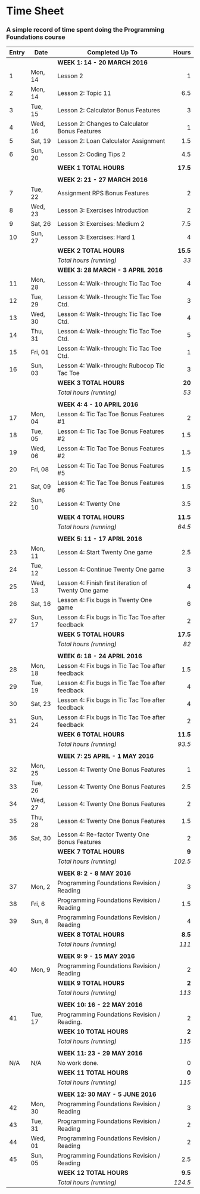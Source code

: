 # Time Sheet

### A simple record of time spent doing the Programming Foundations course

| Entry | Date    | Completed Up To                                     | Hours     |
| ----- | --------| --------------------------------------------------- | --------: |
|       |         | **WEEK 1: 14 - 20 MARCH 2016**                      |           |
| 1     | Mon, 14 | Lesson 2                                            | 1         |
| 2     | Mon, 14 | Lesson 2: Topic 11                                  | 6.5       |
| 3     | Tue, 15 | Lesson 2: Calculator Bonus Features                 | 3         |
| 4     | Wed, 16 | Lesson 2: Changes to Calculator Bonus Features      | 1         |
| 5     | Sat, 19 | Lesson 2: Loan Calculator Assignment                | 1.5       |
| 6     | Sun, 20 | Lesson 2: Coding Tips 2                             | 4.5       |
|       |         | **WEEK 1 TOTAL HOURS**                              | **17.5**  |
|       |         |                                                     |           |
|       |         | **WEEK 2: 21 - 27 MARCH 2016**                      |           |
| 7     | Tue, 22 | Assignment RPS Bonus Features                       | 2         |
| 8     | Wed, 23 | Lesson 3: Exercises Introduction                    | 2         |
| 9     | Sat, 26 | Lesson 3: Exercises: Medium 2                       | 7.5       |
| 10    | Sun, 27 | Lesson 3: Exercises: Hard 1                         | 4         |
|       |         | **WEEK 2 TOTAL HOURS**                              | **15.5**  |
|       |         | *Total hours (running)*                             | *33*      |
|       |         | **WEEK 3: 28 MARCH - 3 APRIL 2016**                 |           |
| 11    | Mon, 28 | Lesson 4: Walk-through: Tic Tac Toe                 | 4         |
| 12    | Tue, 29 | Lesson 4: Walk-through: Tic Tac Toe Ctd.            | 3         |
| 13    | Wed, 30 | Lesson 4: Walk-through: Tic Tac Toe Ctd.            | 4         |
| 14    | Thu, 31 | Lesson 4: Walk-through: Tic Tac Toe Ctd.            | 5         |
| 15    | Fri, 01 | Lesson 4: Walk-through: Tic Tac Toe Ctd.            | 1         |
| 16    | Sun, 03 | Lesson 4: Walk-through: Rubocop Tic Tac Toe         | 3         |
|       |         | **WEEK 3 TOTAL HOURS**                              | **20**    |
|       |         | *Total hours (running)*                             | *53*      |
|       |         |                                                     |           |
|       |         | **WEEK 4: 4 - 10 APRIL 2016**                       |           |
| 17    | Mon, 04 | Lesson 4: Tic Tac Toe Bonus Features #1             | 2         |
| 18    | Tue, 05 | Lesson 4: Tic Tac Toe Bonus Features #2             | 1.5       |
| 19    | Wed, 06 | Lesson 4: Tic Tac Toe Bonus Features #2             | 1.5       |
| 20    | Fri, 08 | Lesson 4: Tic Tac Toe Bonus Features #5             | 1.5       |
| 21    | Sat, 09 | Lesson 4: Tic Tac Toe Bonus Features #6             | 1.5       |
| 22    | Sun, 10 | Lesson 4: Twenty One                                | 3.5       |
|       |         | **WEEK 4 TOTAL HOURS**                              | **11.5**  |
|       |         | *Total hours (running)*                             | *64.5*    |
|       |         |                                                     |           |
|       |         | **WEEK 5: 11 - 17 APRIL 2016**                      |           |
| 23    | Mon, 11 | Lesson 4: Start Twenty One game                     | 2.5       |
| 24    | Tue, 12 | Lesson 4: Continue Twenty One game                  | 3         |
| 25    | Wed, 13 | Lesson 4: Finish first iteration of Twenty One game | 4         |
| 26    | Sat, 16 | Lesson 4: Fix bugs in Twenty One game               | 6         |
| 27    | Sun, 17 | Lesson 4: Fix bugs in Tic Tac Toe after feedback    | 2         |
|       |         | **WEEK 5 TOTAL HOURS**                              | **17.5**  |
|       |         | *Total hours (running)*                             | *82*      |
|       |         |                                                     |           |
|       |         | **WEEK 6: 18 - 24 APRIL 2016**                      |           |
| 28    | Mon, 18 | Lesson 4: Fix bugs in Tic Tac Toe after feedback    | 1.5       |
| 29    | Tue, 19 | Lesson 4: Fix bugs in Tic Tac Toe after feedback    | 4         |
| 30    | Sat, 23 | Lesson 4: Fix bugs in Tic Tac Toe after feedback    | 4         |
| 31    | Sun, 24 | Lesson 4: Fix bugs in Tic Tac Toe after feedback    | 2         |
|       |         | **WEEK 6 TOTAL HOURS**                              | **11.5**  |
|       |         | *Total hours (running)*                             | *93.5*    |
|       |         |                                                     |           |
|       |         | **WEEK 7: 25 APRIL - 1 MAY 2016**                   |           |
| 32    | Mon, 25 | Lesson 4: Twenty One Bonus Features                 | 1         |
| 33    | Tue, 26 | Lesson 4: Twenty One Bonus Features                 | 2.5       |
| 34    | Wed, 27 | Lesson 4: Twenty One Bonus Features                 | 2         |
| 35    | Thu, 28 | Lesson 4: Twenty One Bonus Features                 | 1.5       |
| 36    | Sat, 30 | Lesson 4: Re-factor Twenty One Bonus Features       | 2         |
|       |         | **WEEK 7 TOTAL HOURS**                              | **9**     |
|       |         | *Total hours (running)*                             | *102.5*   |
|       |         |                                                     |           |
|       |         | **WEEK 8: 2 - 8 MAY 2016**                          |           |
| 37    | Mon, 2  | Programming Foundations Revision / Reading          | 3         |
| 38    | Fri, 6  | Programming Foundations Revision / Reading          | 1.5       |
| 39    | Sun, 8  | Programming Foundations Revision / Reading          | 4         |
|       |         | **WEEK 8 TOTAL HOURS**                              | **8.5**   |
|       |         | *Total hours (running)*                             | *111*     |
|       |         |                                                     |           |
|       |         | **WEEK 9: 9 - 15 MAY 2016**                         |           |
| 40    | Mon, 9  | Programming Foundations Revision / Reading          | 2         |
|       |         | **WEEK 9 TOTAL HOURS**                              | **2**     |
|       |         | *Total hours (running)*                             | *113*     |
|       |         |                                                     |           |
|       |         | **WEEK 10: 16 - 22 MAY 2016**                       |           |
| 41    | Tue, 17 | Programming Foundations Revision / Reading.         | 2         |
|       |         | **WEEK 10 TOTAL HOURS**                             | **2**     |
|       |         | *Total hours (running)*                             | *115*     |
|       |         |                                                     |           |
|       |         | **WEEK 11: 23 - 29 MAY 2016**                       |           |
| N/A   | N/A     | No work done.                                       | 0         |
|       |         | **WEEK 11 TOTAL HOURS**                             | **0**     |
|       |         | *Total hours (running)*                             | *115*     |
|       |         |                                                     |           |
|       |         | **WEEK 12: 30 MAY - 5 JUNE 2016**                   |           |
| 42    | Mon, 30 | Programming Foundations Revision / Reading          | 3         |
| 43    | Tue, 31 | Programming Foundations Revision / Reading          | 2         |
| 44    | Wed, 01 | Programming Foundations Revision / Reading          | 2         |
| 45    | Sun, 05 | Programming Foundations Revision / Reading          | 2.5       |
|       |         | **WEEK 12 TOTAL HOURS**                             | **9.5**   |
|       |         | *Total hours (running)*                             | *124.5*   |
